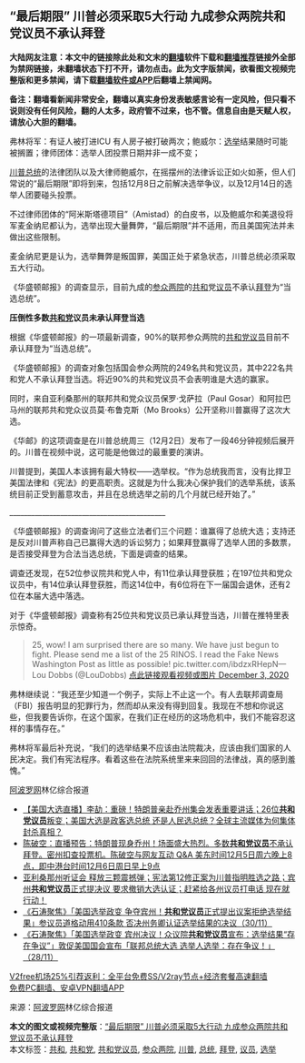  <h2>“最后期限” 川普必须采取5大行动 九成参众两院共和党议员不承认拜登</h2> <p class="notice"><b>大陆网友注意：本文中的链接除此处和文末的<a href="https://github.com/bannedbook/fanqiang" >翻墙</a>软件下载和<a href="https://github.com/killgcd/justmysocks/blob/master/README.md">翻墙推荐</a>链接外全部为禁网链接，未翻墙状态下打不开，请勿点击。此为文字版禁闻，欲看图文视频完整版和更多禁闻，请下载<a href="https://github.com/bannedbook/fanqiang">翻墙软件或APP</a>后翻墙上禁闻网。</p><p>备注：翻墙看新闻非常安全，翻墙以真实身份发表敏感言论有一定风险，但只看不说则没有任何风险，翻的人太多，政府管不过来，也不管。信息自由是天赋人权，请放心大胆的翻墙。</b></p>  <div class="entry"> <p id="summary">弗林将军：有证人被打进ICU 有人房子被打破两次；鲍威尔：<a href="https://www.bannedbook.org/bnews/tag/%e9%80%89%e4%b8%be/" class="st_tag internal_tag" rel="tag" title="标签 选举 下的日志">选举</a>结果随时可能被搁置；律师团体：选举人团投票日期并非一成不变；</p> <p><a href="https://www.bannedbook.org/bnews/tag/%e5%b7%9d%e6%99%ae/" class="st_tag internal_tag" rel="tag" title="标签 川普 下的日志">川普</a><a href="https://www.bannedbook.org/bnews/tag/%e6%80%bb%e7%bb%9f/" class="st_tag internal_tag" rel="tag" title="标签 总统 下的日志">总统</a>的法律团队以及大律师鲍威尔，在摇摆州的法律诉讼正如火如荼，但人们常说的“最后期限”即将到来，包括12月8日之前解决选举争议，以及12月14日的选举人团要碰头投票。</p> <p>不过律师团体的“阿米斯塔德项目”（Amistad）的白皮书，以及鲍威尔和美退役将军麦金纳尼都认为，选举出现大量舞弊，“最后期限”并不适用，而且美国宪法并未做出这些限制。</p> <p>麦金纳尼更是认为，选举舞弊是叛国罪，美国正处于紧急状态，川普总统必须采取五大行动。</p> <p>《华盛顿邮报》的调查显示，目前九成的<a href="https://www.bannedbook.org/bnews/tag/%e5%8f%82%e4%bc%97%e4%b8%a4%e9%99%a2/" class="st_tag internal_tag" rel="tag" title="标签 参众两院 下的日志">参众两院</a>的<a href="https://www.bannedbook.org/bnews/tag/%E5%85%B1%E5%92%8C/" class="st_tag internal_tag" rel="tag" title="标签 共和 下的日志">共和</a>党<a href="https://www.bannedbook.org/bnews/tag/%e8%ae%ae%e5%91%98/" class="st_tag internal_tag" rel="tag" title="标签 议员 下的日志">议员</a>不承认<a href="https://www.bannedbook.org/bnews/tag/%e6%8b%9c%e7%99%bb/" class="st_tag internal_tag" rel="tag" title="标签 拜登 下的日志">拜登</a>为“当选总统”。</p>  <p><strong>压倒性多数<a href="https://www.bannedbook.org/bnews/tag/%e5%85%b1%e5%92%8c%e5%85%9a/" class="st_tag internal_tag" rel="tag" title="标签 共和党 下的日志">共和党</a>议员未承认拜登当选</strong></p> <p>根据《华盛顿邮报》的一项最新调查，90%的联邦参众两院的<a href="https://www.bannedbook.org/bnews/tag/%e5%85%b1%e5%92%8c%e5%85%9a%e8%ae%ae%e5%91%98/" class="st_tag internal_tag" rel="tag" title="标签 共和党议员 下的日志">共和党议员</a>目前不承认拜登为“当选总统”。</p> <p>《华盛顿邮报》的调查对象包括国会参众两院的249名共和党议员，其中222名共和党人不承认拜登当选。将近90%的共和党议员不会表明谁是大选的赢家。</p> <p>同时，来自亚利桑那州的联邦共和党众议员保罗·戈萨拉（Paul Gosar）和阿拉巴马州的联邦共和党众议员莫·布鲁克斯（Mo Brooks）公开坚称川普赢得了这次大选。</p> <p>《华邮》的这项调查是在川普总统周三（12月2日）发布了一段46分钟视频后展开的。川普在视频中说，这可能是他做过的最重要的演讲。</p>  <p>川普提到，美国人本该拥有最大特权——选举权。“作为总统我而言，没有比捍卫美国法律和《宪法》的更高职责。这就是为什么我决心保护我们的选举系统，该系统目前正受到蓄意攻击，并且在总统选举之前的几个月就已经开始了。”</p> <p>___________________________________________</p> <p>《华盛顿邮报》的调查询问了这些立法者们三个问题：谁赢得了总统大选；支持还是反对川普声称自己已赢得大选的诉讼努力；如果拜登赢得了选举人团的多数票，是否接受拜登为合法当选总统，下面是调查的结果。</p> <p>调查还发现，在52位参议院共和党人中，有11位承认拜登获胜；在197位共和党众议员中，有14位承认拜登获胜，而这14位中，有6位将在下一届国会退休，还有2位在本届大选中落选。</p> <p>对于《华盛顿邮报》调查称有25位共和党议员已承认拜登当选，川普在推特里表示惊奇。</p>  <blockquote><p>25, wow! I am surprised there are so many. We have just begun to fight. Please send me a list of the 25 RINOS. I read the Fake News Washington Post as little as possible! pic.twitter.com/ibdzxRHepN— Lou Dobbs (@LouDobbs) <a href="https://twitter.com/LouDobbs/status/1334633289311793158?ref_src=twsrc%5Etfw">点此链接观看视频或图片 December 3, 2020</a></p></blockquote> <p>弗林继续说：“我还至少知道一个例子，实际上不止这一个。有人去联邦调查局（FBI）报告明显的犯罪行为，然而却从来没有得到回复。我现在不想和你说这些，但我要告诉你，在这个国家，在我们正在经历的这场危机中，我们不能容忍这样的事情存在。”</p> <p>弗林将军最后补充说，“我们的选举结果不应该由法院裁决，应该由我们国家的人民决定。我们有宪法程序。看着这些在法院系统里来来回回的法律战，真的感到羞愧。”</p> <p><span class='wp_keywordlink_affiliate'><a href="https://www.aboluowang.com/" title="阿波罗网" target="_blank">阿波罗网</a></span>林亿综合报道</p> <ul class='op-related-articles' title='相关阅读'> <li><a href='https://www.bannedbook.org/bnews/bannedvideo/20201206/1442888.html' target='_blank'>【美国大选直播】李劼：重磅！特朗普亲赴乔州集会发表重要讲话；26位<b>共和党议员</b>叛变；美国大选是政客选总统 还是人民选总统？全球主流媒体为何集体封杀真相？</a></li> <li><a href='https://www.bannedbook.org/bnews/cbnews/20201206/1442863.html' target='_blank'>陈破空：直播预告：特朗普现身乔州！场面盛大热烈。多数<b>共和党议员</b>不承认拜登。密州扣查投票机。陈破空与网友互动 Q&amp;A 美东时间12月5日周六晚上8点，即中港台时间12月6日周日早上9点</a></li> <li><a href='https://www.bannedbook.org/bnews/bannedvideo/20201201/1440091.html' target='_blank'>亚利桑那州听证会 释放三颗震撼弹；宪法第12修正案为川普指明胜选之路；宾州<b>共和党议员</b>正式提决议 要求撤销大选认证；赶紧给各州议员打电话 现在就行动！</a></li> <li><a href='https://www.bannedbook.org/bnews/bannedvideo/20201201/1440081.html' target='_blank'>《石涛聚焦》「美国选举政变 争夺宾州！<b>共和党议员</b>正式提出议案拒绝选举结果」参议员道格动用410条款 否决州务卿认证选举结果的决议（30/11）</a></li> <li><a href='https://www.bannedbook.org/bnews/bannedvideo/20201129/1438938.html' target='_blank'>《石涛聚焦》「美国选举政变 宾州决议！众议院<b>共和党议员</b>宣布：选举结果“存在争议”」敦促美国国会宣布「联邦总统大选 选举人选举：存在争议！」（28/11）</a></li> </ul> <p class="texttj"> <a href="https://www.bannedbook.org/forum23/topic22702.html" target="_blank">V2free机场25%引荐返利：全平台免费SS/V2ray节点+经济套餐高速翻墙</a><br/> <a href="https://github.com/bannedbook/fanqiang/wiki/%E7%A6%81%E9%97%BB%E7%BD%91%E5%AE%89%E5%8D%93%E7%BF%BB%E5%A2%99%E6%96%B0%E9%97%BBAPP" target="_blank">免费PC翻墙、安卓VPN翻墙APP</a></p><p> 来源：<a href="https://www.aboluowang.com/2020/1206/1531184.html" target="_blank">阿波罗网</a>林亿综合报道 </p> <a name='sharetosocial'></a>       <div><b>本文的图文或视频完整版</b>：<a href='https://www.bannedbook.org/bnews/cnnews/20201206/1443021.html'>“最后期限” 川普必须采取5大行动 九成参众两院共和党议员不承认拜登</a></div>  </div><!--END ENTRY--> <div class="postfooter"> <div>本文标签：<a href="https://www.bannedbook.org/bnews/tag/%E5%85%B1%E5%92%8C/" rel="tag">共和</a>, <a href="https://www.bannedbook.org/bnews/tag/%e5%85%b1%e5%92%8c%e5%85%9a/" rel="tag">共和党</a>, <a href="https://www.bannedbook.org/bnews/tag/%e5%85%b1%e5%92%8c%e5%85%9a%e8%ae%ae%e5%91%98/" rel="tag">共和党议员</a>, <a href="https://www.bannedbook.org/bnews/tag/%e5%8f%82%e4%bc%97%e4%b8%a4%e9%99%a2/" rel="tag">参众两院</a>, <a href="https://www.bannedbook.org/bnews/tag/%e5%b7%9d%e6%99%ae/" rel="tag">川普</a>, <a href="https://www.bannedbook.org/bnews/tag/%e6%80%bb%e7%bb%9f/" rel="tag">总统</a>, <a href="https://www.bannedbook.org/bnews/tag/%e6%8b%9c%e7%99%bb/" rel="tag">拜登</a>, <a href="https://www.bannedbook.org/bnews/tag/%e8%ae%ae%e5%91%98/" rel="tag">议员</a>, <a href="https://www.bannedbook.org/bnews/tag/%e9%80%89%e4%b8%be/" rel="tag">选举</a></div>  </div><!--END POSTFOOTER--> 